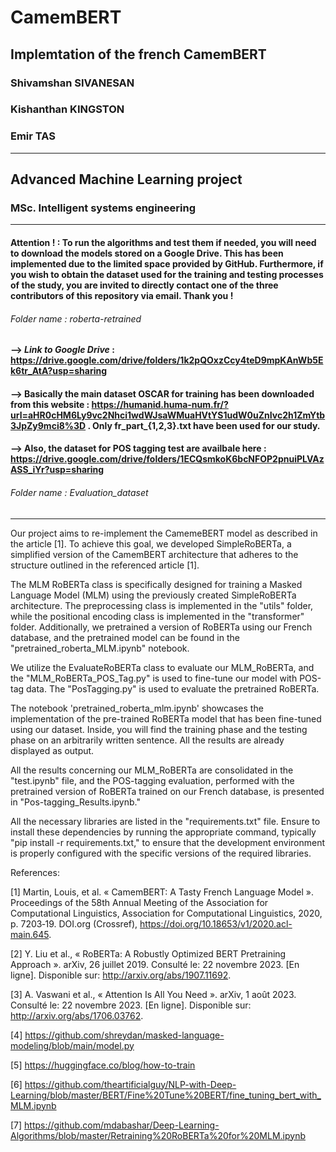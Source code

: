 # CamemBERT
Implemtation of the french CamemBERT
---
### Shivamshan SIVANESAN
### Kishanthan KINGSTON
### Emir TAS
---
## Advanced Machine Learning project
### MSc. Intelligent systems engineering
---

#### __Attention !__ : To run the algorithms and test them if needed, you will need to download the models stored on a Google Drive. This has been implemented due to the limited space provided by GitHub. Furthermore, if you wish to obtain the dataset used for the training and testing processes of the study, you are invited to directly contact one of the three contributors of this repository via email. Thank you !
###### Folder name : roberta-retrained
#### --> _Link to Google Drive_ : https://drive.google.com/drive/folders/1k2pQOxzCcy4teD9mpKAnWb5Ek6tr_AtA?usp=sharing
#### --> Basically the main dataset OSCAR for training has been downloaded from this website : https://humanid.huma-num.fr/?url=aHR0cHM6Ly9vc2Nhci1wdWJsaWMuaHVtYS1udW0uZnIvc2h1ZmYtb3JpZy9mci8%3D . Only fr_part_{1,2,3}.txt have been used for our study. 
#### --> Also, the dataset for POS tagging test are availbale here : https://drive.google.com/drive/folders/1ECQsmkoK6bcNFOP2pnuiPLVAzASS_iYr?usp=sharing
###### Folder name : Evaluation_dataset
--- 

Our project aims to re-implement the CamemeBERT model as described in the article [1]. To achieve this goal, we developed SimpleRoBERTa, a simplified version of the CamemBERT architecture that adheres to the structure outlined in the referenced article [1].

The MLM RoBERTa class is specifically designed for training a Masked Language Model (MLM) using the previously created SimpleRoBERTa architecture. The preprocessing class is implemented in the "utils" folder, while the positional encoding class is implemented in the "transformer" folder. Additionally, we pretrained a version of RoBERTa using our French database, and the pretrained model can be found in the "pretrained_roberta_MLM.ipynb" notebook.

We utilize the EvaluateRoBERTa class to evaluate our MLM_RoBERTa, and the "MLM_RoBERTa_POS_Tag.py" is used to fine-tune our model with POS-tag data. The "PosTagging.py" is used to evaluate the pretrained RoBERTa.

The notebook 'pretrained_roberta_mlm.ipynb' showcases the implementation of the pre-trained RoBERTa model that has been fine-tuned using our dataset. Inside, you will find the training phase and the testing phase on an arbitrarily written sentence. All the results are already displayed as output.

All the results concerning our MLM_RoBERTa are consolidated in the "test.ipynb" file, and the POS-tagging evaluation, performed with the pretrained version of RoBERTa trained on our French database, is presented in "Pos-tagging_Results.ipynb."

All the necessary libraries are listed in the "requirements.txt" file. Ensure to install these dependencies by running the appropriate command, typically "pip install -r requirements.txt," to ensure that the development environment is properly configured with the specific versions of the required libraries.

References:

[1] Martin, Louis, et al. « CamemBERT: A Tasty French Language Model ». Proceedings of the 58th Annual Meeting of the Association for Computational Linguistics, Association for Computational Linguistics, 2020, p. 7203‑19. DOI.org (Crossref), https://doi.org/10.18653/v1/2020.acl-main.645.

[2] Y. Liu et al., « RoBERTa: A Robustly Optimized BERT Pretraining Approach ». arXiv, 26 juillet 2019. Consulté le: 22 novembre 2023. [En ligne]. Disponible sur: http://arxiv.org/abs/1907.11692.

[3] A. Vaswani et al., « Attention Is All You Need ». arXiv, 1 août 2023. Consulté le: 22 novembre 2023. [En ligne]. Disponible sur: http://arxiv.org/abs/1706.03762.

[4] https://github.com/shreydan/masked-language-modeling/blob/main/model.py

[5] https://huggingface.co/blog/how-to-train

[6] https://github.com/theartificialguy/NLP-with-Deep-Learning/blob/master/BERT/Fine%20Tune%20BERT/fine_tuning_bert_with_MLM.ipynb

[7] https://github.com/mdabashar/Deep-Learning-Algorithms/blob/master/Retraining%20RoBERTa%20for%20MLM.ipynb
